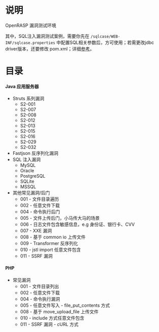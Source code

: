 # 说明

OpenRASP 漏洞测试环境

其中，SQL注入漏洞测试案例，需要你先在 `/sqlcase/WEB-INF/sqlcase.properties` 中配置SQL相关参数后，方可使用；若需更改jdbc driver版本，还要修改 pom.xml；详细[参考](https://github.com/baidu-security/openrasp-testcases/tree/master/java/sqlcase)。

# 目录

#### Java 应用服务器

* Struts 系列漏洞
   * S2-001
   * S2-007
   * S2-008
   * S2-012
   * S2-013
   * S2-015
   * S2-016
   * S2-029
   * S2-032
* Fastjson 反序列化漏洞
* SQL 注入漏洞
   * MySQL
   * Oracle
   * PostgreSQL
   * SQLite
   * MSSQL
* 其他常见漏洞/后门
   * 001 - 文件目录遍历
   * 002 - 任意文件下载
   * 004 - 命令执行后门
   * 005 - 文件上传后门，小马传大马的场景
   * 006 - 日志文件包含敏感信息，e.g 身份证、银行卡、CVV
   * 007 - XXE 漏洞
   * 008 - 基于 common io 上传文件
   * 009 - Transformer 反序列化
   * 010 - jstl import 任意文件包含
   * 011 - SSRF 漏洞

#### PHP 

* 常见漏洞
   * 001 - 文件目录列出
   * 002 - 任意文件下载
   * 004 - 命令执行漏洞
   * 005 - 任意文件写入 - file_put_contents 方式
   * 008 - 基于 move_upload_file 上传文件
   * 010 - include 方式任意文件包含
   * 011 - SSRF 漏洞 - cURL 方式




